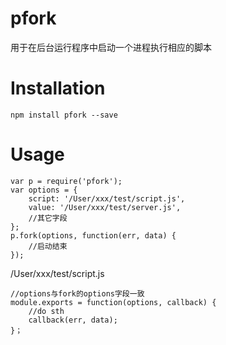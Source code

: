 # pfork
用于在后台运行程序中启动一个进程执行相应的脚本

# Installation

	npm install pfork --save
	
# Usage
	var p = require('pfork');
	var options = {
		script: '/User/xxx/test/script.js',
		value: '/User/xxx/test/server.js',
		//其它字段
	};
	p.fork(options, function(err, data) {
		//启动结束
	});
	
/User/xxx/test/script.js

	//options与fork的options字段一致
	module.exports = function(options, callback) {
		//do sth
		callback(err, data);
	}；